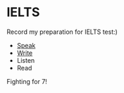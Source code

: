 # IELTS
Record my preparation for IELTS test:)
- [Speak](https://null1024-ws.github.io/IELTS/Speak.html)
- [Write](https://www.bilibili.com/video/BV1xM4m1m7GY/?spm_id_from=333.337.search-card.all.click)
- Listen
- Read

Fighting for 7!
